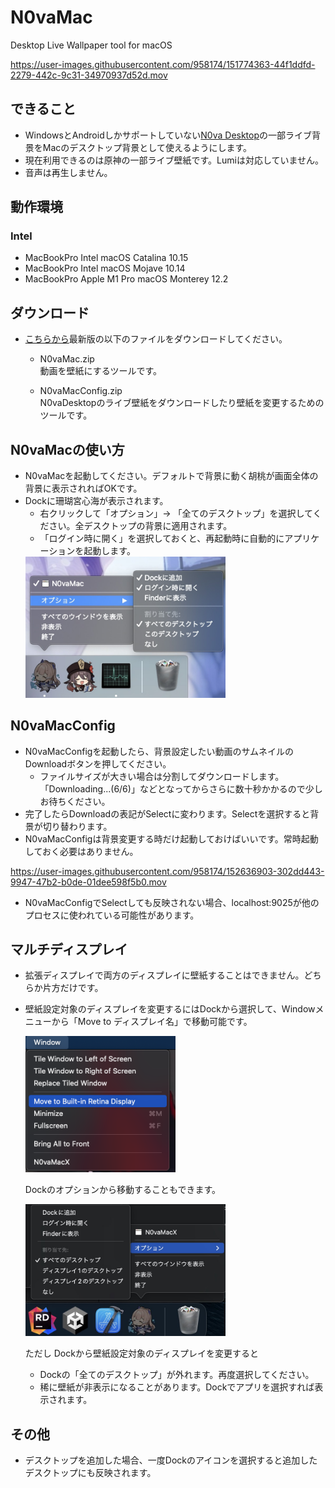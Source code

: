 # N0vaMac
Desktop Live Wallpaper tool for macOS 

https://user-images.githubusercontent.com/958174/151774363-44f1ddfd-2279-442c-9c31-34970937d52d.mov


## できること
* WindowsとAndroidしかサポートしていない[N0va Desktop](https://n0vadp.mihoyo.com/)の一部ライブ背景をMacのデスクトップ背景として使えるようにします。
* 現在利用できるのは原神の一部ライブ壁紙です。Lumiは対応していません。
* 音声は再生しません。

## 動作環境

### Intel 
* MacBookPro Intel macOS Catalina 10.15
* MacBookPro Intel macOS Mojave 10.14
* MacBookPro Apple M1 Pro macOS Monterey 12.2

## ダウンロード
* [こちらから](https://github.com/yoshidan/N0vaMac/releases)最新版の以下のファイルをダウンロードしてください。
  - N0vaMac.zip  
    動画を壁紙にするツールです。
  
  - N0vaMacConfig.zip  
    N0vaDesktopのライブ壁紙をダウンロードしたり壁紙を変更するためのツールです。

## N0vaMacの使い方
* N0vaMacを起動してください。デフォルトで背景に動く胡桃が画面全体の背景に表示されればOKです。
* Dockに珊瑚宮心海が表示されます。
  - 右クリックして「オプション」→ 「全てのデスクトップ」を選択してください。全デスクトップの背景に適用されます。
  - 「ログイン時に開く」を選択しておくと、再起動時に自動的にアプリケーションを起動します。
  <img src="./images/setting.jpg" width="320"/>

## N0vaMacConfig
* N0vaMacConfigを起動したら、背景設定したい動画のサムネイルのDownloadボタンを押してください。
  - ファイルサイズが大きい場合は分割してダウンロードします。「Downloading...(6/6)」などとなってからさらに数十秒かかるので少しお待ちください。
* 完了したらDownloadの表記がSelectに変わります。Selectを選択すると背景が切り替わります。
* N0vaMacConfigは背景変更する時だけ起動しておけばいいです。常時起動しておく必要はありません。

https://user-images.githubusercontent.com/958174/152636903-302dd443-9947-47b2-b0de-01dee598f5b0.mov

* N0vaMacConfigでSelectしても反映されない場合、localhost:9025が他のプロセスに使われている可能性があります。

## マルチディスプレイ
* 拡張ディスプレイで両方のディスプレイに壁紙することはできません。どちらか片方だけです。
* 壁紙設定対象のディスプレイを変更するにはDockから選択して、Windowメニューから「Move to ディスプレイ名」で移動可能です。
  
  <img src="./images/move1.png" width="240"/>

  Dockのオプションから移動することもできます。
  
  <img src="./images/move2.jpg" width="320"/>

  ただし Dockから壁紙設定対象のディスプレイを変更すると
    - Dockの「全てのデスクトップ」が外れます。再度選択してください。
    - 稀に壁紙が非表示になることがあります。Dockでアプリを選択すれば表示されます。
 
## その他
* デスクトップを追加した場合、一度Dockのアイコンを選択すると追加したデスクトップにも反映されます。
